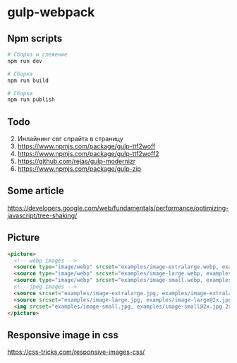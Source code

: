 # gulp-webpack

## Npm scripts

```bash
# Сборка и слежение
npm run dev

# Сборка
npm run build

# Сборка
npm run publish
```

## Todo
2. Инлайнинг свг спрайта в страницу
8. https://www.npmjs.com/package/gulp-ttf2woff
9. https://www.npmjs.com/package/gulp-ttf2woff2
10. https://github.com/rejas/gulp-modernizr
16. https://www.npmjs.com/package/gulp-zip

## Some article 
https://developers.google.com/web/fundamentals/performance/optimizing-javascript/tree-shaking/

## Picture

```html
<picture>
  <!-- webp images -->
  <source type="image/webp" srcset="examples/image-extralarge.webp, examples/image-extralarge@2x.webp 2x" media="(min-width: 1600px)">
  <source type="image/webp" srcset="examples/image-large.webp, examples/image-large@2x.webp 2x" media="(min-width: 800px)">
  <source type="image/webp" srcset="examples/image-small.webp, examples/image-small@2x.webp 2x">
  <!-- jpeg images -->
  <source srcset="examples/image-extralarge.jpg, examples/image-extralarge@2x.jpg 2x" media="(min-width: 1600px)">
  <source srcset="examples/image-large.jpg, examples/image-large@2x.jpg 2x" media="(min-width: 800px)">
  <img srcset="examples/image-small.jpg, examples/image-small@2x.jpg 2x" alt="…">
</picture>
```

## Responsive image in css
https://css-tricks.com/responsive-images-css/
